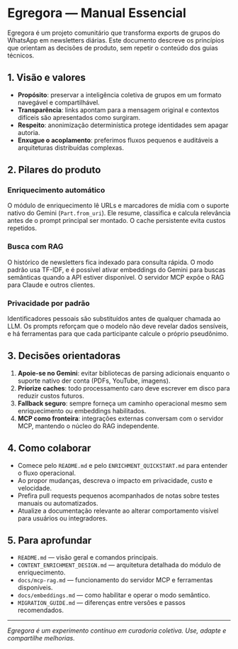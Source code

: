 # Egregora — Manual Essencial

Egregora é um projeto comunitário que transforma exports de grupos do WhatsApp em newsletters diárias. Este documento descreve os
princípios que orientam as decisões de produto, sem repetir o conteúdo dos guias técnicos.

## 1. Visão e valores

- **Propósito**: preservar a inteligência coletiva de grupos em um formato navegável e compartilhável.
- **Transparência**: links apontam para a mensagem original e contextos difíceis são apresentados como surgiram.
- **Respeito**: anonimização determinística protege identidades sem apagar autoria.
- **Enxugue o acoplamento**: preferimos fluxos pequenos e auditáveis a arquiteturas distribuídas complexas.

## 2. Pilares do produto

### Enriquecimento automático
O módulo de enriquecimento lê URLs e marcadores de mídia com o suporte nativo do Gemini (`Part.from_uri`). Ele resume, classifica
e calcula relevância antes de o prompt principal ser montado. O cache persistente evita custos repetidos.

### Busca com RAG
O histórico de newsletters fica indexado para consulta rápida. O modo padrão usa TF-IDF, e é possível ativar embeddings do Gemini
para buscas semânticas quando a API estiver disponível. O servidor MCP expõe o RAG para Claude e outros clientes.

### Privacidade por padrão
Identificadores pessoais são substituídos antes de qualquer chamada ao LLM. Os prompts reforçam que o modelo não deve revelar
dados sensíveis, e há ferramentas para que cada participante calcule o próprio pseudônimo.

## 3. Decisões orientadoras

1. **Apoie-se no Gemini**: evitar bibliotecas de parsing adicionais enquanto o suporte nativo der conta (PDFs, YouTube, imagens).
2. **Priorize caches**: todo processamento caro deve escrever em disco para reduzir custos futuros.
3. **Fallback seguro**: sempre forneça um caminho operacional mesmo sem enriquecimento ou embeddings habilitados.
4. **MCP como fronteira**: integrações externas conversam com o servidor MCP, mantendo o núcleo do RAG independente.

## 4. Como colaborar

- Comece pelo `README.md` e pelo `ENRICHMENT_QUICKSTART.md` para entender o fluxo operacional.
- Ao propor mudanças, descreva o impacto em privacidade, custo e velocidade.
- Prefira pull requests pequenos acompanhados de notas sobre testes manuais ou automatizados.
- Atualize a documentação relevante ao alterar comportamento visível para usuários ou integradores.

## 5. Para aprofundar

- `README.md` — visão geral e comandos principais.
- `CONTENT_ENRICHMENT_DESIGN.md` — arquitetura detalhada do módulo de enriquecimento.
- `docs/mcp-rag.md` — funcionamento do servidor MCP e ferramentas disponíveis.
- `docs/embeddings.md` — como habilitar e operar o modo semântico.
- `MIGRATION_GUIDE.md` — diferenças entre versões e passos recomendados.

---

_Egregora é um experimento contínuo em curadoria coletiva. Use, adapte e compartilhe melhorias._
